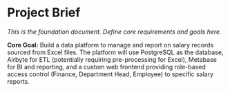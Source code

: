 # Project Brief

*This is the foundation document. Define core requirements and goals here.*

**Core Goal:** Build a data platform to manage and report on salary records sourced from Excel files. The platform will use PostgreSQL as the database, Airbyte for ETL (potentially requiring pre-processing for Excel), Metabase for BI and reporting, and a custom web frontend providing role-based access control (Finance, Department Head, Employee) to specific salary reports. 